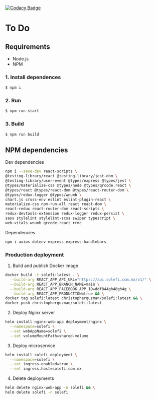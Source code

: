 [![Codacy Badge](https://app.codacy.com/project/badge/Grade/c6ec901b652740909d7c950b92e6b3bc)](https://www.codacy.com/gh/christopherigm/solefi/dashboard?utm_source=github.com&utm_medium=referral&utm_content=christopherigm/solefi&utm_campaign=Badge_Grade)

# To Do

## Requirements

- Node.js
- NPM

### 1. Install dependences

```sh
$ npm i
```

### 2. Run

```sh
$ npm run start
```

### 3. Build

```sh
$ npm run build
```

## NPM dependencies

Dev dependencies

```sh
npm i --save-dev react-scripts \
@testing-library/react @testing-library/jest-dom \
@testing-library/user-event @types/express @types/jest \
@types/materialize-css @types/node @types/qrcode.react \
@types/react @types/react-dom @types/react-router-dom \
@types/redux-logger @types/wnumb \
chart.js cross-env eslint eslint-plugin-react \
materialize-css npm-run-all react react-dom \
react-redux react-router-dom react-scripts \
redux-devtools-extension redux-logger redux-persist \
sass stylelint stylelint-scss swiper typescript \
web-vitals wnumb qrcode.react rrmc
```

Dependencies

```sh
npm i axios dotenv express express-handlebars
```

### Production deployment

1. Build and publish Docker image

```sh
docker build -t solefi:latest . \
  --build-arg REACT_APP_API_URL="https://api.solefi.com.mx/v1/" \
  --build-arg REACT_APP_BRANCH_NAME=main \
  --build-arg REACT_APP_FACEBOOK_APP_ID=ddf844gh48gh4g \
  --build-arg REACT_APP_PRODUCTION=true && \
docker tag solefi:latest christopherguzman/solefi:latest && \
docker push christopherguzman/solefi:latest
```

2. Deploy Nginx server

```sh
helm install nginx-web-app deployment/nginx \
  --namespace=solefi \
  --set webAppName=solefi \
  --set volumeMountPath=shared-volume
```

3. Deploy microservice

```sh
helm install solefi deployment \
  --namespace=solefi \
  --set ingress.enabled=true \
  --set ingress.host=solefi.com.mx
```

4. Delete deployments

```sh
helm delete nginx-web-app -n solefi && \
helm delete solefi -n solefi
```
